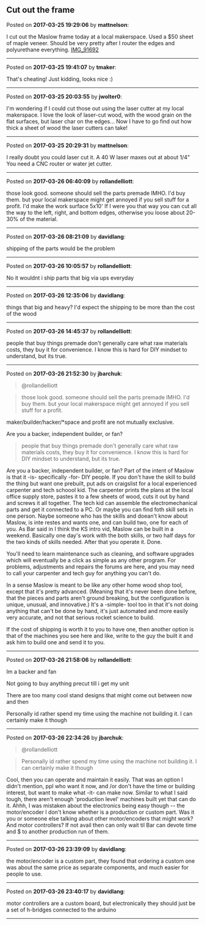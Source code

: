 ## Cut out the frame
Posted on **2017-03-25 19:29:06** by **mattnelson**:

I cut out the Maslow frame today at a local makerspace.  Used a $50 sheet of maple veneer.  Should be very pretty after I router the edges and polyurethane everything.   [IMG_91692](/images/cn/AI/cnAI_img_91692.jpg.jpg)

---

Posted on **2017-03-25 19:41:07** by **tmaker**:

That's cheating!  Just kidding, looks nice :)

---

Posted on **2017-03-25 20:03:55** by **jwolter0**:

I'm wondering if I could cut those out using the laser cutter at my local makerspace.  I love the look of laser-cut wood, with the wood grain on the flat surfaces, but laser char on the edges...  Now I have to go find out how thick a sheet of wood the laser cutters can take!

---

Posted on **2017-03-25 20:29:31** by **mattnelson**:

I really doubt you could laser cut it.  A 40 W laser maxes out at about 1/4"  You need a CNC router or water jet cutter.

---

Posted on **2017-03-26 06:40:09** by **rollandelliott**:

those look good. someone should sell the parts premade IMHO. I'd buy them.  but your local makerspace might get annoyed if you sell stuff for a profit. I'd make the work surface 5x10' If I were you that way you can cut all the way to the left, right, and bottom edges, otherwise you loose about 20-30% of the material.

---

Posted on **2017-03-26 08:21:09** by **davidlang**:

shipping of the parts would be the problem

---

Posted on **2017-03-26 10:05:57** by **rollandelliott**:

No it wouldnt i ship parts that big via ups everyday

---

Posted on **2017-03-26 12:35:06** by **davidlang**:

things that big and heavy? I'd expect the shipping to be more than the cost of the wood

---

Posted on **2017-03-26 14:45:37** by **rollandelliott**:

people that buy things premade don't generally care what raw materials costs, they buy it for convenience. I know this is hard for DIY mindset to understand, but its true.

---

Posted on **2017-03-26 21:52:30** by **jbarchuk**:

> @rollandelliott

> those look good. someone should sell the parts premade IMHO. I'd buy them. but your local makerspace might get annoyed if you sell stuff for a profit.

maker/builder/hacker/*space and profit are not mutually exclusive.

Are you a backer, independent builder, or fan? 

> people that buy things premade don't generally care what raw materials costs, they buy it for convenience. I know this is hard for DIY mindset to understand, but its true.

Are you a backer, independent builder, or fan? Part of the intent of Maslow is that it -is- specifically -for- DIY people. If you don't have the skill to build the thing but want one prebuilt, put ads on craigslist for a local experienced carpenter and tech schoool kid. The carpenter prints the plans at the local office supply store, pastes it to a few sheets of wood, cuts it out by hand and screws it all together. The tech kid can assemble the electromechanical parts and get it connected to a PC. Or maybe you can find foth skill sets in one person. Naybe someone who has the skills and doean't know about Maslow, is inte restes and wants one, and can build two, one for each of you. As Bar said in I think the KS intro vid, Maslow can be built in a weekend. Basically one day's work with the both skills, or two half days for the two kinds of skills needed. After that you operate it. Done.

You'll need to learn maintenance such as cleaning, and software upgrades which will eventually be a click as simple as any other program. For problems, adjustments and repairs the forums are here, and you may need to call your carpenter and tech guy for anything you can't do.

In a sense Maslow is meant to be like any other home wood shop tool, except that it's pretty advanced. (Meaning that it's never been done before, that the pieces and parts aren't ground breaking, but the configuration is unique, unusual, and innovative.) It's a -simple- tool too in that it's not doing anything that can't be done by hand, it's just automated and more easily very accurate, and not that serious rocket science to build.

If the cost of shipping is worth it to you to have one, then another option is that of the machines you see here and like, write to the guy the built it and ask him to build one and send it to you.

---

Posted on **2017-03-26 21:58:06** by **rollandelliott**:

Im a backer and fan 

Not going to buy anything precut till i get my unit

There are too many cool stand designs that might come out between now and then

Personally id rather spend my time using the machine not building it.  I can certainly make it though

---

Posted on **2017-03-26 22:34:26** by **jbarchuk**:

> @rollandelliott

> Personally id rather spend my time using the machine not building it. I can certainly make it though

Cool, then you can operate and maintain it easily. That was an option I didn't mention, ppl who want it now, and /or don't have the time or building interest, but want to make what -it- can make now. Similar to what I said tough, there aren't enough 'production level' machines built yet that can do it. Ahhh, I was mistaken about the electronics being easy though -- the motor/encoder I don't know whether is a production or custom part. Was it you or someone else talking about other motor/encoders that might work? And motor controllers? If not avail then can only wait til Bar can devote time and $ to another production run of them.

---

Posted on **2017-03-26 23:39:09** by **davidlang**:

the motor/encoder is a custom part, they found that ordering a custom one was about the same price as separate components, and much easier for people to use.

---

Posted on **2017-03-26 23:40:17** by **davidlang**:

motor controllers are a custom board, but electronically they should just be a set of h-bridges connected to the arduino

---

